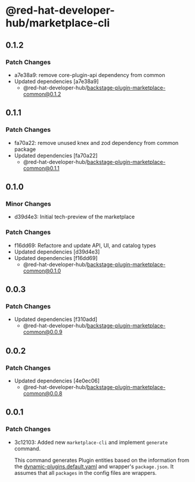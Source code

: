 # @red-hat-developer-hub/marketplace-cli

## 0.1.2

### Patch Changes

- a7e38a9: remove core-plugin-api dependency from common
- Updated dependencies [a7e38a9]
  - @red-hat-developer-hub/backstage-plugin-marketplace-common@0.1.2

## 0.1.1

### Patch Changes

- fa70a22: remove unused knex and zod dependency from common package
- Updated dependencies [fa70a22]
  - @red-hat-developer-hub/backstage-plugin-marketplace-common@0.1.1

## 0.1.0

### Minor Changes

- d39d4e3: Initial tech-preview of the marketplace

### Patch Changes

- f16dd69: Refactore and update API, UI, and catalog types
- Updated dependencies [d39d4e3]
- Updated dependencies [f16dd69]
  - @red-hat-developer-hub/backstage-plugin-marketplace-common@0.1.0

## 0.0.3

### Patch Changes

- Updated dependencies [f310add]
  - @red-hat-developer-hub/backstage-plugin-marketplace-common@0.0.9

## 0.0.2

### Patch Changes

- Updated dependencies [4e0ec06]
  - @red-hat-developer-hub/backstage-plugin-marketplace-common@0.0.8

## 0.0.1

### Patch Changes

- 3c12103: Added new `marketplace-cli` and implement `generate` command.

  This command generates Plugin entities based on the information from the [dynamic-plugins.default.yaml](https://github.com/redhat-developer/rhdh/blob/main/dynamic-plugins.default.yaml) and wrapper's `package.json`. It assumes that all `packages` in the config files are wrappers.
